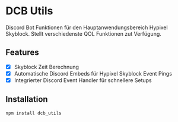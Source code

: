 # DCB Utils

Discord Bot Funktionen für den Hauptanwendungsbereich Hypixel Skyblock. Stellt verschiedenste QOL Funktionen zut Verfügung.

## Features

- [x] Skyblock Zeit Berechnung
- [x] Automatische Discord Embeds für Hypixel Skyblock Event Pings
- [x] Integrierter Discord Event Handler für schnellere Setups

## Installation

```shell
npm install dcb_utils
```